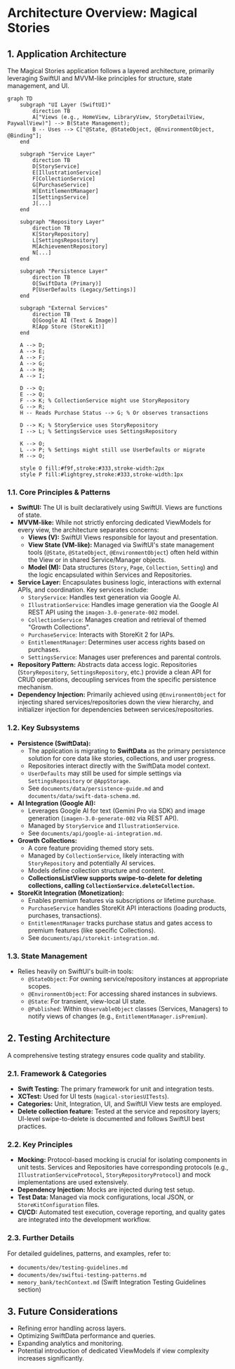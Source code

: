 # Architecture Overview: Magical Stories

## 1. Application Architecture

The Magical Stories application follows a layered architecture, primarily leveraging SwiftUI and MVVM-like principles for structure, state management, and UI.

```mermaid
graph TD
    subgraph "UI Layer (SwiftUI)"
        direction TB
        A["Views (e.g., HomeView, LibraryView, StoryDetailView, PaywallView)"] --> B(State Management);
        B -- Uses --> C["@State, @StateObject, @EnvironmentObject, @Binding"];
    end

    subgraph "Service Layer"
        direction TB
        D[StoryService]
        E[IllustrationService]
        F[CollectionService]
        G[PurchaseService]
        H[EntitlementManager]
        I[SettingsService]
        J[...]
    end

    subgraph "Repository Layer"
        direction TB
        K[StoryRepository]
        L[SettingsRepository]
        M[AchievementRepository]
        N[...]
    end

    subgraph "Persistence Layer"
        direction TB
        O[SwiftData (Primary)]
        P[UserDefaults (Legacy/Settings)]
    end

    subgraph "External Services"
        direction TB
        Q[Google AI (Text & Image)]
        R[App Store (StoreKit)]
    end

    A --> D;
    A --> E;
    A --> F;
    A --> G;
    A --> H;
    A --> I;

    D --> Q;
    E --> Q;
    F --> K; % CollectionService might use StoryRepository
    G --> R;
    H -- Reads Purchase Status --> G; % Or observes transactions

    D --> K; % StoryService uses StoryRepository
    I --> L; % SettingsService uses SettingsRepository

    K --> O;
    L --> P; % Settings might still use UserDefaults or migrate
    M --> O;

    style O fill:#f9f,stroke:#333,stroke-width:2px
    style P fill:#lightgrey,stroke:#333,stroke-width:1px
```

### 1.1. Core Principles & Patterns
-   **SwiftUI:** The UI is built declaratively using SwiftUI. Views are functions of state.
-   **MVVM-like:** While not strictly enforcing dedicated ViewModels for every view, the architecture separates concerns:
    -   **Views (V):** SwiftUI Views responsible for layout and presentation.
    -   **View State (VM-like):** Managed via SwiftUI's state management tools (`@State`, `@StateObject`, `@EnvironmentObject`) often held within the View or in shared Service/Manager objects.
    -   **Model (M):** Data structures (`Story`, `Page`, `Collection`, `Setting`) and the logic encapsulated within Services and Repositories.
-   **Service Layer:** Encapsulates business logic, interactions with external APIs, and coordination. Key services include:
    -   `StoryService`: Handles text generation via Google AI.
    -   `IllustrationService`: Handles image generation via the Google AI REST API using the `imagen-3.0-generate-002` model.
    -   `CollectionService`: Manages creation and retrieval of themed "Growth Collections".
    -   `PurchaseService`: Interacts with StoreKit 2 for IAPs.
    -   `EntitlementManager`: Determines user access rights based on purchases.
    -   `SettingsService`: Manages user preferences and parental controls.
-   **Repository Pattern:** Abstracts data access logic. Repositories (`StoryRepository`, `SettingsRepository`, etc.) provide a clean API for CRUD operations, decoupling services from the specific persistence mechanism.
-   **Dependency Injection:** Primarily achieved using `@EnvironmentObject` for injecting shared services/repositories down the view hierarchy, and initializer injection for dependencies between services/repositories.

### 1.2. Key Subsystems
-   **Persistence (SwiftData):**
    -   The application is migrating to **SwiftData** as the primary persistence solution for core data like stories, collections, and user progress.
    -   Repositories interact directly with the SwiftData model context.
    -   `UserDefaults` may still be used for simple settings via `SettingsRepository` or `@AppStorage`.
    -   See `documents/data/persistence-guide.md` and `documents/data/swift-data-schema.md`.
-   **AI Integration (Google AI):**
    -   Leverages Google AI for text (Gemini Pro via SDK) and image generation (`imagen-3.0-generate-002` via REST API).
    -   Managed by `StoryService` and `IllustrationService`.
    -   See `documents/api/google-ai-integration.md`.
-   **Growth Collections:**
    -   A core feature providing themed story sets.
    -   Managed by `CollectionService`, likely interacting with `StoryRepository` and potentially AI services.
    -   Models define collection structure and content.
    -   **CollectionsListView supports swipe-to-delete for deleting collections, calling `CollectionService.deleteCollection`.**
-   **StoreKit Integration (Monetization):**
    -   Enables premium features via subscriptions or lifetime purchase.
    -   `PurchaseService` handles StoreKit API interactions (loading products, purchases, transactions).
    -   `EntitlementManager` tracks purchase status and gates access to premium features (like specific Collections).
    -   See `documents/api/storekit-integration.md`.

### 1.3. State Management
-   Relies heavily on SwiftUI's built-in tools:
    -   `@StateObject`: For owning service/repository instances at appropriate scopes.
    -   `@EnvironmentObject`: For accessing shared instances in subviews.
    -   `@State`: For transient, view-local UI state.
    -   `@Published`: Within `ObservableObject` classes (Services, Managers) to notify views of changes (e.g., `EntitlementManager.isPremium`).

## 2. Testing Architecture

A comprehensive testing strategy ensures code quality and stability.

### 2.1. Framework & Categories
-   **Swift Testing:** The primary framework for unit and integration tests.
-   **XCTest:** Used for UI tests (`magical-storiesUITests`).
-   **Categories:** Unit, Integration, UI, and SwiftUI View tests are employed.
-   **Delete collection feature:** Tested at the service and repository layers; UI-level swipe-to-delete is documented and follows SwiftUI best practices.

### 2.2. Key Principles
-   **Mocking:** Protocol-based mocking is crucial for isolating components in unit tests. Services and Repositories have corresponding protocols (e.g., `IllustrationServiceProtocol`, `StoryRepositoryProtocol`) and mock implementations are used extensively.
-   **Dependency Injection:** Mocks are injected during test setup.
-   **Test Data:** Managed via mock configurations, local JSON, or `StoreKitConfiguration` files.
-   **CI/CD:** Automated test execution, coverage reporting, and quality gates are integrated into the development workflow.

### 2.3. Further Details
For detailed guidelines, patterns, and examples, refer to:
-   `documents/dev/testing-guidelines.md`
-   `documents/dev/swiftui-testing-patterns.md`
-   `memory_bank/techContext.md` (Swift Integration Testing Guidelines section)

## 3. Future Considerations
-   Refining error handling across layers.
-   Optimizing SwiftData performance and queries.
-   Expanding analytics and monitoring.
-   Potential introduction of dedicated ViewModels if view complexity increases significantly.
